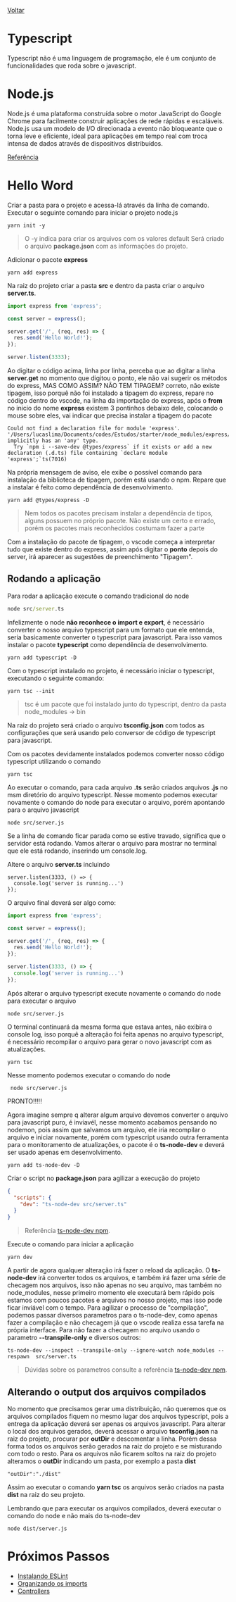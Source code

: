 [Voltar](/Readme.md)

# Typescript

Typescript não é uma linguagem de programação, ele é um conjunto de funcionalidades que roda sobre o javascript.

# Node.js

Node.js é uma plataforma construída sobre o motor JavaScript do Google Chrome para facilmente construir aplicações de rede rápidas e escaláveis. Node.js usa um modelo de I/O direcionada a evento não bloqueante que o torna leve e eficiente, ideal para aplicações em tempo real com troca intensa de dados através de dispositivos distribuídos.

[Referência](http://nodebr.com/o-que-e-node-js/)

# Hello Word

Criar a pasta para o projeto e acessa-lá através da linha de comando. Executar o seguinte comando para iniciar o projeto node.js

```
yarn init -y
```

> O -y indica para criar os arquivos com os valores default
> Será criado o arquivo **package.json** com as informações do projeto.

Adicionar o pacote **express**

```
yarn add express
```

Na raiz do projeto criar a pasta **src** e dentro da pasta criar o arquivo **server.ts**.

```ts
import express from 'express';

const server = express();

server.get('/', (req, res) => {
  res.send('Hello World!');
});

server.listen(3333);
```

Ao digitar o código acima, linha por linha, perceba que ao digitar a linha **server.get** no momento que digitou o ponto, ele não vai sugerir os métodos do express, MAS COMO ASSIM? NÃO TEM TIPAGEM? correto, não existe tipagem, isso porquê não foi instalado a tipagem do express, repare no código dentro do vscode, na linha da importação do express, após o **from** no inicio do nome **express** existem 3 pontinhos debaixo dele, colocando o mouse sobre eles, vai indicar que precisa instalar a tipagem do pacote

```
Could not find a declaration file for module 'express'. '/Users/lucaslima/Documents/codes/Estudos/starter/node_modules/express/index.js' implicitly has an 'any' type.
  Try `npm i --save-dev @types/express` if it exists or add a new declaration (.d.ts) file containing `declare module 'express';`ts(7016)
```

Na própria mensagem de aviso, ele exibe o possível comando para instalação da biblioteca de tipagem, porém está usando o npm. Repare que a instalar é feito como dependência de desenvolvimento.

```
yarn add @types/express -D
```

> Nem todos os pacotes precisam instalar a dependência de tipos, alguns possuem no próprio pacote. Não existe um certo e errado, porém os pacotes mais reconhecidos costumam fazer a parte

Com a instalação do pacote de tipagem, o vscode começa a interpretar tudo que existe dentro do express, assim após digitar o **ponto** depois do server, irá aparecer as sugestões de preenchimento "Tipagem".

## Rodando a aplicação

Para rodar a aplicação execute o comando tradicional do node

```cmd
node src/server.ts
```

Infelizmente o node **não reconhece o import e export**, é necessário converter o nosso arquivo typescript para um formato que ele entenda, seria basicamente converter o typescript para javascript. Para isso vamos instalar o pacote **typescript** como dependência de desenvolvimento.

```
yarn add typescript -D
```
Com o typescript instalado no projeto, é necessário iniciar o typescript, executando o seguinte comando:

```
yarn tsc --init
```

>tsc é um pacote que foi instalado junto do typescript, dentro da pasta node_modules -> bin

Na raiz do projeto será criado o arquivo **tsconfig.json** com todos as configurações que será usando pelo conversor de código de typescript para javascript.

Com os pacotes devidamente instalados podemos converter nosso código typescript utilizando o comando 

```
yarn tsc
```
Ao executar o comando, para cada arquivo **.ts** serão criados arquivos **.js** no msm diretório do arquivo typescript. 
Nesse momento podemos executar novamente o comando do node para executar o arquivo, porém apontando para o arquivo javascript
```
node src/server.js
```
Se a linha de comando ficar parada como se estive travado, significa que o servidor está rodando. Vamos alterar o arquivo para mostrar no terminal que ele está rodando, inserindo um console.log.

Altere o arquivo **server.ts** incluindo

```
server.listen(3333, () => {
  console.log('server is running...')
});
```

O arquivo final deverá ser algo como:

```ts
import express from 'express';

const server = express();

server.get('/', (req, res) => {
  res.send('Hello World!');
});

server.listen(3333, () => {
  console.log('server is running...')
});
```

Após alterar o arquivo typescript execute novamente o comando do node para executar o arquivo
```
node src/server.js
```
O terminal continuará da mesma forma que estava antes, não exibira o console log, isso porquê a alteração foi feita apenas no arquivo typescript, é necessário recompilar o arquivo para gerar o novo javascript com as atualizações.

```
yarn tsc
```

Nesse momento podemos executar o comando do node 

```
 node src/server.js
```

PRONTO!!!!!

Agora imagine sempre q alterar algum arquivo devemos converter o arquivo para javascript puro, é inviavél, nesse momento acabamos pensando no nodemon, pois assim que salvamos um arquivo, ele iria recompilar o arquivo e iniciar novamente, porém com typescript usando outra ferramenta para o monitoramento de atualizações, o pacote é o **ts-node-dev** e deverá ser usado apenas em desenvolvimento.

```
yarn add ts-node-dev -D
```

Criar o script no **package.json** para agilizar a execução do projeto
```json
{
  "scripts": {
    "dev": "ts-node-dev src/server.ts"
  }
}
```

> Referência [ts-node-dev npm](https://www.npmjs.com/package/ts-node-dev).

Execute o comando para iniciar a aplicação
```
yarn dev
```

A partir de agora qualquer alteração irá fazer o reload da aplicação.
O **ts-node-dev** irá converter todos os arquivos, e também irá fazer uma série de checagem nos arquivos, isso não apenas no seu arquivo, mas também no node_modules, nesse primeiro momento ele executará bem rápido pois estamos com poucos pacotes e arquivos no nosso projeto, mas isso pode ficar inviável com o tempo. Para agilizar o processo de "compilação", podemos passar diversos parametros para o ts-node-dev, como apenas fazer a compilação e não checagem já que o vscode realiza essa tarefa na própria interface. Para não fazer a checagem no arquivo usando o parametro **--transpile-only** e diversos outros:

```
ts-node-dev --inspect --transpile-only --ignore-watch node_modules --respawn  src/server.ts 
```

> Dúvidas sobre os parametros consulte a referência [ts-node-dev npm](https://www.npmjs.com/package/ts-node-dev).

## Alterando o output dos arquivos compilados

No momento que precisamos gerar uma distribuição, não queremos que os arquivos compilados fiquem no mesmo lugar dos arquivos typescript, pois a entrega da aplicação deverá ser apenas os arquivos javascript.
Para alterar o local dos arquivos gerados, deverá acessar o arquivo **tsconfig.json** na raiz do projeto, procurar por **outDir** e descomentar a linha. Porém dessa forma todos os arquivos serão gerados na raiz do projeto e se misturando com todo o resto. Para os arquivos não ficarem soltos na raiz do projeto alteramos o **outDir** indicando um pasta, por exemplo a pasta **dist**

```
"outDir":"./dist"
```
Assim ao executar o comando **yarn tsc** os arquivos serão criados na pasta **dist** na raiz do seu projeto.

Lembrando que para executar os arquivos compilados, deverá executar o comando do node e não mais do ts-node-dev

```
node dist/server.js
```


# Próximos Passos

- [Instalando ESLint](/pages/eslint_prettier.md)
- [Organizando os imports](/pages/import_organizer.md)
- [Controllers](/pages/controllers.md)